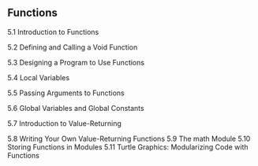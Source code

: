 ## Functions

5.1 Introduction to Functions

5.2 Defining and Calling a Void Function

5.3 Designing a Program to Use Functions

5.4 Local Variables

5.5 Passing Arguments to Functions

5.6 Global Variables and Global Constants

5.7 Introduction to Value-Returning

5.8 Writing Your Own Value-Returning
Functions
5.9 The math Module
5.10 Storing Functions in Modules
5.11 Turtle Graphics: Modularizing Code
with Functions